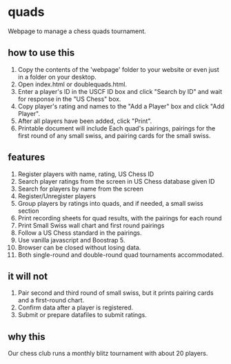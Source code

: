 # quads
Webpage to manage a chess quads tournament.

## how to use this
1. Copy the contents of the 'webpage' folder to your website or even just in a folder on your desktop.
2. Open index.html or doublequads.html.
3. Enter a player's ID in the USCF ID box and click "Search by ID" and wait for response in the "US Chess" box.
4. Copy player's rating and names to the "Add a Player" box and click "Add Player".
5. After all players have been added, click "Print".
6. Printable document will include Each quad's pairings, pairings for the first round of any small swiss, and pairing cards for the small swiss.

## features
1. Register players with name, rating, US Chess ID
2. Search player ratings from the screen in US Chess database given ID
3. Search for players by name from the screen
4. Register/Unregister players
5. Group players by ratings into quads, and if needed, a small swiss section
6. Print recording sheets for quad results, with the pairings for each round
7. Print Small Swiss wall chart and first round pairings
8. Follow a US Chess standard in the pairings.
9. Use vanilla javascript and Boostrap 5.
10. Browser can be closed without losing data.
11. Both single-round and double-round quad tournaments accommodated.

## it will not
1. Pair second and third round of small swiss, but it prints pairing cards and a first-round chart.
2. Confirm data after a player is registered.
3. Submit or prepare datafiles to submit ratings.

## why this
Our chess club runs a monthly blitz tournament with about 20 players.
